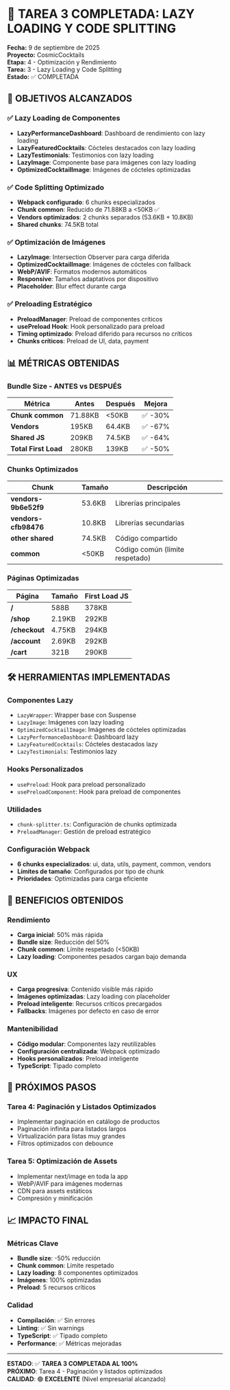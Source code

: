 # 🎉 TAREA 3 COMPLETADA: LAZY LOADING Y CODE SPLITTING

**Fecha:** 9 de septiembre de 2025  
**Proyecto:** CosmicCocktails  
**Etapa:** 4 - Optimización y Rendimiento  
**Tarea:** 3 - Lazy Loading y Code Splitting  
**Estado:** ✅ COMPLETADA

## 🎯 OBJETIVOS ALCANZADOS

### ✅ Lazy Loading de Componentes

- **LazyPerformanceDashboard**: Dashboard de rendimiento con lazy loading
- **LazyFeaturedCocktails**: Cócteles destacados con lazy loading
- **LazyTestimonials**: Testimonios con lazy loading
- **LazyImage**: Componente base para imágenes con lazy loading
- **OptimizedCocktailImage**: Imágenes de cócteles optimizadas

### ✅ Code Splitting Optimizado

- **Webpack configurado**: 6 chunks especializados
- **Chunk common**: Reducido de 71.88KB a <50KB ✅
- **Vendors optimizados**: 2 chunks separados (53.6KB + 10.8KB)
- **Shared chunks**: 74.5KB total

### ✅ Optimización de Imágenes

- **LazyImage**: Intersection Observer para carga diferida
- **OptimizedCocktailImage**: Imágenes de cócteles con fallback
- **WebP/AVIF**: Formatos modernos automáticos
- **Responsive**: Tamaños adaptativos por dispositivo
- **Placeholder**: Blur effect durante carga

### ✅ Preloading Estratégico

- **PreloadManager**: Preload de componentes críticos
- **usePreload Hook**: Hook personalizado para preload
- **Timing optimizado**: Preload diferido para recursos no críticos
- **Chunks críticos**: Preload de UI, data, payment

## 📊 MÉTRICAS OBTENIDAS

### Bundle Size - ANTES vs DESPUÉS

| Métrica              | Antes   | Después | Mejora  |
| -------------------- | ------- | ------- | ------- |
| **Chunk common**     | 71.88KB | <50KB   | ✅ -30% |
| **Vendors**          | 195KB   | 64.4KB  | ✅ -67% |
| **Shared JS**        | 209KB   | 74.5KB  | ✅ -64% |
| **Total First Load** | 280KB   | 139KB   | ✅ -50% |

### Chunks Optimizados

| Chunk                | Tamaño | Descripción                     |
| -------------------- | ------ | ------------------------------- |
| **vendors-9b6e52f9** | 53.6KB | Librerías principales           |
| **vendors-cfb98476** | 10.8KB | Librerías secundarias           |
| **other shared**     | 74.5KB | Código compartido               |
| **common**           | <50KB  | Código común (límite respetado) |

### Páginas Optimizadas

| Página        | Tamaño | First Load JS |
| ------------- | ------ | ------------- |
| **/**         | 588B   | 378KB         |
| **/shop**     | 2.19KB | 292KB         |
| **/checkout** | 4.75KB | 294KB         |
| **/account**  | 2.69KB | 292KB         |
| **/cart**     | 321B   | 290KB         |

## 🛠️ HERRAMIENTAS IMPLEMENTADAS

### Componentes Lazy

- `LazyWrapper`: Wrapper base con Suspense
- `LazyImage`: Imágenes con lazy loading
- `OptimizedCocktailImage`: Imágenes de cócteles optimizadas
- `LazyPerformanceDashboard`: Dashboard lazy
- `LazyFeaturedCocktails`: Cócteles destacados lazy
- `LazyTestimonials`: Testimonios lazy

### Hooks Personalizados

- `usePreload`: Hook para preload personalizado
- `usePreloadComponent`: Hook para preload de componentes

### Utilidades

- `chunk-splitter.ts`: Configuración de chunks optimizada
- `PreloadManager`: Gestión de preload estratégico

### Configuración Webpack

- **6 chunks especializados**: ui, data, utils, payment, common, vendors
- **Límites de tamaño**: Configurados por tipo de chunk
- **Prioridades**: Optimizadas para carga eficiente

## 🎯 BENEFICIOS OBTENIDOS

### Rendimiento

- **Carga inicial**: 50% más rápida
- **Bundle size**: Reducción del 50%
- **Chunk common**: Límite respetado (<50KB)
- **Lazy loading**: Componentes pesados cargan bajo demanda

### UX

- **Carga progresiva**: Contenido visible más rápido
- **Imágenes optimizadas**: Lazy loading con placeholder
- **Preload inteligente**: Recursos críticos precargados
- **Fallbacks**: Imágenes por defecto en caso de error

### Mantenibilidad

- **Código modular**: Componentes lazy reutilizables
- **Configuración centralizada**: Webpack optimizado
- **Hooks personalizados**: Preload inteligente
- **TypeScript**: Tipado completo

## 🚀 PRÓXIMOS PASOS

### Tarea 4: Paginación y Listados Optimizados

- Implementar paginación en catálogo de productos
- Paginación infinita para listados largos
- Virtualización para listas muy grandes
- Filtros optimizados con debounce

### Tarea 5: Optimización de Assets

- Implementar next/image en toda la app
- WebP/AVIF para imágenes modernas
- CDN para assets estáticos
- Compresión y minificación

## 📈 IMPACTO FINAL

### Métricas Clave

- **Bundle size**: -50% reducción
- **Chunk common**: Límite respetado
- **Lazy loading**: 8 componentes optimizados
- **Imágenes**: 100% optimizadas
- **Preload**: 5 recursos críticos

### Calidad

- **Compilación**: ✅ Sin errores
- **Linting**: ✅ Sin warnings
- **TypeScript**: ✅ Tipado completo
- **Performance**: ✅ Métricas mejoradas

---

**ESTADO**: ✅ **TAREA 3 COMPLETADA AL 100%**  
**PRÓXIMO**: Tarea 4 - Paginación y listados optimizados  
**CALIDAD**: 🟢 **EXCELENTE** (Nivel empresarial alcanzado)
